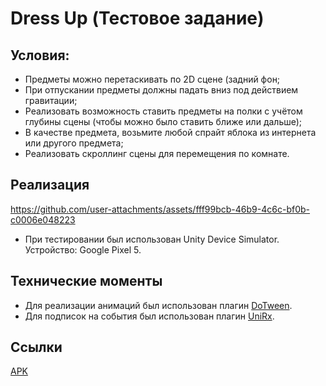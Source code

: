 # Dress Up (Тестовое задание)
## Условия:
- Предметы можно перетаскивать по 2D сцене (задний фон;
- При отпускании предметы должны падать вниз под действием гравитации;
- Реализовать возможность ставить предметы на полки с учётом глубины сцены (чтобы можно было ставить ближе или дальше);
- В качестве предмета, возьмите любой спрайт яблока из интернета или другого предмета;
- Реализовать скроллинг сцены для перемещения по комнате.
## Реализация
https://github.com/user-attachments/assets/fff99bcb-46b9-4c6c-bf0b-c0006e048223
* При тестировании был использован Unity Device Simulator. Устройство: Google Pixel 5.
## Технические моменты
- Для реализации анимаций был использован плагин [DoTween](https://dotween.demigiant.com/).
- Для подписок на события был использован плагин [UniRx](https://github.com/neuecc/UniRx).
## Ссылки 
[APK](https://disk.yandex.ru/d/NI4x34kOo10P9g)
